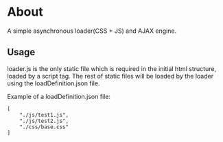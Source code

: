 About
=============
A simple asynchronous loader(CSS + JS) and AJAX engine.

Usage
------------
loader.js is the only static file which is required in the initial html structure, loaded by a script tag. The rest of static files will be loaded by the loader using the loadDefinition.json file.

Example of a loadDefinition.json file:

	[
		"./js/test1.js",
		"./js/test2.js",
		"./css/base.css"
	]
